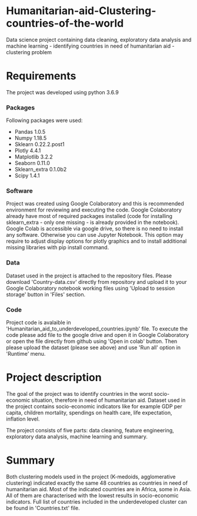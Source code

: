 # Humanitarian-aid-Clustering-countries-of-the-world

Data science project containing data cleaning, exploratory data analysis and machine learning - identifying countries in need of humanitarian aid - clustering problem

# Requirements

The project was developed using python 3.6.9

### Packages

Following packages were used:

- Pandas 1.0.5
- Numpy 1.18.5
- Sklearn 0.22.2.post1
- Plotly 4.4.1
- Matplotlib 3.2.2
- Seaborn 0.11.0
- Sklearn_extra 0.1.0b2
- Scipy 1.4.1

### Software

Project was created using Google Colaboratory and this is recommended environment for reviewing and executing the code. Google Colaboratory already have most of required packages installed (code for installing sklearn_extra - only one missing - is already provided in the notebook). Google Colab is accessible via google drive, so there is no need to install any software. Otherwise you can use Jupyter Notebook. This option may require to adjust display options for plotly graphics and to install additional missing libraries with pip install command.

### Data

Dataset used in the project is attached to the repository files. Please download 'Country-data.csv' directly from repository and upload it to your Google Colaboratory notebook working files using 'Upload to session storage' button in 'Files' section.

### Code

Project code is avalaible in 'Humanitarian_aid_to_underdeveloped_countries.ipynb' file. To execute the code please add file to the google drive and open it in Google Colaboratory or open the file directly from github using 'Open in colab' button. Then please upload the dataset (please see above) and use 'Run all' option in 'Runtime' menu.

# Project description

The goal of the project was to identify countries in the worst socio-economic situation, therefore in need of humanitarian aid. Dataset used in the project contains socio-economic indicators like for example GDP per capita, children mortality, spendings on health care, life expectation, inflation level.

The project consists of five parts: data cleaning, feature engineering, exploratory data analysis, machine learning and summary.

# Summary

Both clustering models used in the project (K-medoids, agglomerative clustering) indicated exactly the same 48 countries as countries in need of humanitarian aid. Most of the indicated countries are in Africa, some in Asia. All of them are characterised with the lowest results in socio-economic indicators. Full list of countries included in the underdeveloped cluster can be found in 'Countries.txt' file.
